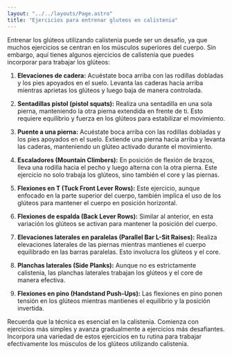 ```yaml
---
layout: "../../layouts/Page.astro"
title: "Ejercicios para entrenar gluteos en calistenia"
---
```

Entrenar los glúteos utilizando calistenia puede ser un desafío, ya que muchos ejercicios se centran en los músculos superiores del cuerpo. Sin embargo, aquí tienes algunos ejercicios de calistenia que puedes incorporar para trabajar los glúteos:

1. **Elevaciones de cadera:** Acuéstate boca arriba con las rodillas dobladas y los pies apoyados en el suelo. Levanta las caderas hacia arriba mientras aprietas los glúteos y luego baja de manera controlada.

2. **Sentadillas pistol (pistol squats):** Realiza una sentadilla en una sola pierna, manteniendo la otra pierna extendida en frente de ti. Esto requiere equilibrio y fuerza en los glúteos para estabilizar el movimiento.

3. **Puente a una pierna:** Acuéstate boca arriba con las rodillas dobladas y los pies apoyados en el suelo. Extiende una pierna hacia arriba y levanta las caderas, manteniendo un glúteo activado durante el movimiento.

4. **Escaladores (Mountain Climbers):** En posición de flexión de brazos, lleva una rodilla hacia el pecho y luego alterna con la otra pierna. Este ejercicio no solo trabaja los glúteos, sino también el core y las piernas.

5. **Flexiones en T (Tuck Front Lever Rows):** Este ejercicio, aunque enfocado en la parte superior del cuerpo, también implica el uso de los glúteos para mantener el cuerpo en posición horizontal.

6. **Flexiones de espalda (Back Lever Rows):** Similar al anterior, en esta variación los glúteos se activan para mantener la posición del cuerpo.

7. **Elevaciones laterales en paralelas (Parallel Bar L-Sit Raises):** Realiza elevaciones laterales de las piernas mientras mantienes el cuerpo equilibrado en las barras paralelas. Esto involucra los glúteos y el core.

8. **Planchas laterales (Side Planks):** Aunque no es estrictamente calistenia, las planchas laterales trabajan los glúteos y el core de manera efectiva.

9. **Flexiones en pino (Handstand Push-Ups):** Las flexiones en pino ponen tensión en los glúteos mientras mantienes el equilibrio y la posición invertida.

Recuerda que la técnica es esencial en la calistenia. Comienza con ejercicios más simples y avanza gradualmente a ejercicios más desafiantes. Incorpora una variedad de estos ejercicios en tu rutina para trabajar efectivamente los músculos de los glúteos utilizando calistenia.